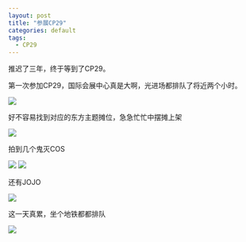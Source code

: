 ```yaml
---
layout: post
title: "参展CP29"
categories: default
tags:
  - CP29
---
```


推迟了三年，终于等到了CP29。

第一次参加CP29，国际会展中心真是大啊，光进场都排队了将近两个小时。

<img src="/img/cp29/IMG_20230503_072507.jpg"/>

好不容易找到对应的东方主题摊位，急急忙忙中摆摊上架

<img src="/img/cp29/IMG_20230503_081236.jpg"/>

拍到几个鬼灭COS

<img src="/img/cp29/IMG_20230503_131513.jpg"/>

<img src="/img/cp29/IMG_20230503_131603.jpg"/>


还有JOJO

<img src="/img/cp29/IMG_20230503_141828.jpg"/>

这一天真累，坐个地铁都都排队

<img src="/img/cp29/IMG_20230503_180022.jpg"/>



